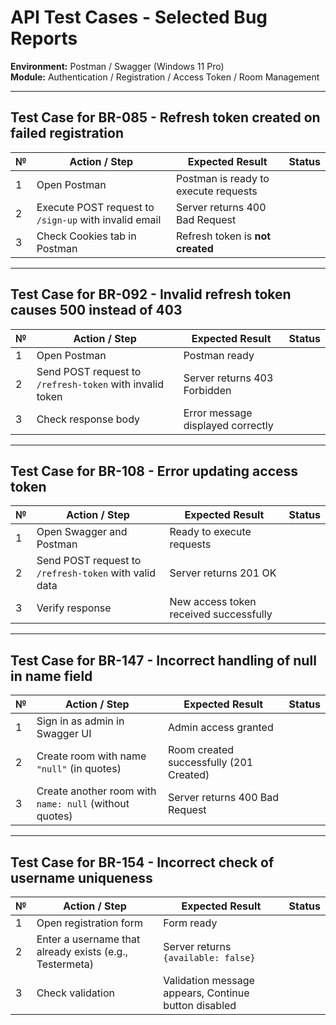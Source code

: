 # API Test Cases - Selected Bug Reports

**Environment:** Postman / Swagger (Windows 11 Pro)  
**Module:** Authentication / Registration / Access Token / Room Management  

---

## Test Case for BR-085 - Refresh token created on failed registration

| №  | Action / Step                                      | Expected Result                                   | Status |
|----|----------------------------------------------------|--------------------------------------------------|--------|
| 1  | Open Postman                                      | Postman is ready to execute requests            |        |
| 2  | Execute POST request to `/sign-up` with invalid email | Server returns 400 Bad Request                  |        |
| 3  | Check Cookies tab in Postman                       | Refresh token is **not created**                |        |

---

## Test Case for BR-092 - Invalid refresh token causes 500 instead of 403

| №  | Action / Step                                             | Expected Result                                | Status |
|----|-----------------------------------------------------------|-----------------------------------------------|--------|
| 1  | Open Postman                                            | Postman ready                                 |        |
| 2  | Send POST request to `/refresh-token` with invalid token | Server returns 403 Forbidden                  |        |
| 3  | Check response body                                      | Error message displayed correctly             |        |

---

## Test Case for BR-108 - Error updating access token

| №  | Action / Step                                                | Expected Result                                    | Status |
|----|--------------------------------------------------------------|---------------------------------------------------|--------|
| 1  | Open Swagger and Postman                                     | Ready to execute requests                          |        |
| 2  | Send POST request to `/refresh-token` with valid data       | Server returns 201 OK                              |        |
| 3  | Verify response                                             | New access token received successfully            |        |

---

## Test Case for BR-147 - Incorrect handling of null in name field

| №  | Action / Step                                                      | Expected Result                                     | Status |
|----|--------------------------------------------------------------------|---------------------------------------------------|--------|
| 1  | Sign in as admin in Swagger UI                                      | Admin access granted                              |        |
| 2  | Create room with name `"null"` (in quotes)                          | Room created successfully (201 Created)          |        |
| 3  | Create another room with `name: null` (without quotes)             | Server returns 400 Bad Request                    |        |

---

## Test Case for BR-154 - Incorrect check of username uniqueness

| №  | Action / Step                                         | Expected Result                                       | Status |
|----|-------------------------------------------------------|-----------------------------------------------------|--------|
| 1  | Open registration form                                | Form ready                                          |        |
| 2  | Enter a username that already exists (e.g., Testermeta) | Server returns `{available: false}`                 |        |
| 3  | Check validation                                      | Validation message appears, Continue button disabled |        |
